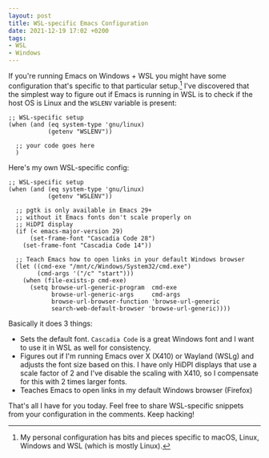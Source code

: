 ```yaml
---
layout: post
title: WSL-specific Emacs Configuration
date: 2021-12-19 17:02 +0200
tags:
- WSL
- Windows
---
```


If you're running Emacs on Windows + WSL you might have some configuration that's specific to that particular setup.[^1]
I've discovered that the simplest way to figure out if Emacs is running in WSL is to check if the host OS is Linux
and the `WSLENV` variable is present:

``` emacs-lisp
;; WSL-specific setup
(when (and (eq system-type 'gnu/linux)
           (getenv "WSLENV"))

  ;; your code goes here
  )
```

Here's my own WSL-specific config:

``` emacs-lisp
;; WSL-specific setup
(when (and (eq system-type 'gnu/linux)
           (getenv "WSLENV"))

  ;; pgtk is only available in Emacs 29+
  ;; without it Emacs fonts don't scale properly on
  ;; HiDPI display
  (if (< emacs-major-version 29)
      (set-frame-font "Cascadia Code 28")
    (set-frame-font "Cascadia Code 14"))

  ;; Teach Emacs how to open links in your default Windows browser
  (let ((cmd-exe "/mnt/c/Windows/System32/cmd.exe")
        (cmd-args '("/c" "start")))
    (when (file-exists-p cmd-exe)
      (setq browse-url-generic-program  cmd-exe
            browse-url-generic-args     cmd-args
            browse-url-browser-function 'browse-url-generic
            search-web-default-browser 'browse-url-generic))))
```

Basically it does 3 things:

* Sets the default font. `Cascadia Code` is a great Windows font and I want to use it in WSL as well for consistency.
* Figures out if I'm running Emacs over X (X410) or Wayland (WSLg) and adjusts the font size based on this. I have only HiDPI displays that use a scale factor of 2 and I've disable the scaling with X410, so I compensate for this with 2 times larger fonts.
* Teaches Emacs to open links in my default Windows browser (Firefox)

That's all I have for you today. Feel free to share WSL-specific snippets from your configuration in the comments. Keep hacking!

[^1]: My personal configuration has bits and pieces specific to macOS, Linux, Windows and WSL (which is mostly Linux).
